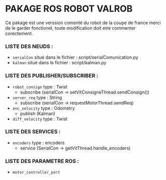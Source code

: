 # PAKAGE ROS ROBOT VALROB
Ce pakage est une verssion comenté du robot de la coupe de france merci de le garder fonctionel, toute modification doit etre commenter corectement. 

### LISTE DES NEUDS :
- ```serialCon``` situé dans le fichier : script/serialComunication.py
- ```kalman``` situé dans le fichier : script/kalman.py

### LISTE DES PUBLISHER/SUBSCRIBER :
- ```robot_consign``` type : Twist
  - subscribe (serialCon -> setVitConsigneThread.sendConsign())
- ```server_req``` type : String
  -  subscribe (serialCon -> requestMotorThread.sendReq)
- ```enc_velocity``` type : Odometry
  - publish (Kalman)
- ```diff_velocity``` type : Twist

### LISTE DES SERVICES :
- ```encoders``` type : encoders
  - service (SerialCon -> getVitThread.handle_encoders)

### LISTE DES PARAMETRE ROS : 
- ```motor_controller_port```



